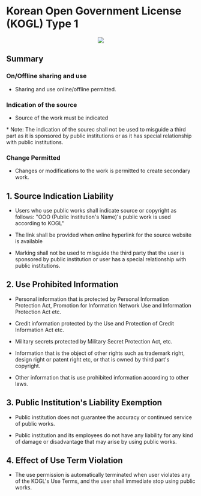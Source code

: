 # Korean Open Government License (KOGL) Type 1

<center>

![](https://www.kogl.or.kr/images/front/sub/img_opencode1_m_en.jpg)

</center>

## Summary

### On/Offline sharing and use

- Sharing and use online/offline permitted.

### Indication of the source

- Source of the work must be indicated

\* Note: The indication of the sourec shall not be used to misguide a third part as it is sponsored by public
institutions or as it has special relationship with public institutions.

### Change Permitted

- Changes or modifications to the work is permitted to create secondary work.


## 1. Source Indication Liability

- Users who use public works shall indicate source or copyright as follows:
	"OOO (Public Institution's Name)'s public work is used according to KOGL"

- The link shall be provided when online hyperlink for the source website is available

- Marking shall not be used to misguide the third party that the user is sponsored by public institution or user has
  a special relationship with public institutions.

## 2. Use Prohibited Information

- Personal information that is protected by Personal Information Protection Act, Promotion for Information Network Use
  and Information Protection Act etc.

- Credit information protected by the Use and Protection of Credit Information Act etc.

- Military secrets protected by Military Secret Protection Act, etc.

- Information that is the object of other rights such as trademark right, design right or patent right etc, or that is
  owned by third part's copyright.

- Other information that is use prohibited information according to other laws.

## 3. Public Institution's Liability Exemption

- Public institution does not guarantee the accuracy or continued service of public works.

- Public institution and its employees do not have any liability for any kind of damage or disadvantage that may arise
  by using public works.

## 4. Effect of Use Term Violation

- The use permission is automatically terminated when user violates any of the KOGL's Use Terms, and the user shall
  immediate stop using public works.
